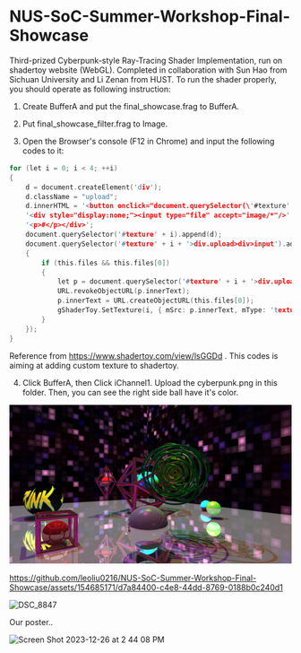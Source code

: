 # NUS-SoC-Summer-Workshop-Final-Showcase
Third-prized Cyberpunk-style Ray-Tracing Shader Implementation, run on shadertoy website (WebGL). Completed in collaboration with Sun Hao from Sichuan University and Li Zenan from HUST. To run the shader properly, you should operate as following instruction:

1. Create BufferA and put the final_showcase.frag to BufferA.

2. Put final_showcase_filter.frag to Image.

3. Open the Browser's console (F12 in Chrome) and input the following codes to it:

```C
for (let i = 0; i < 4; ++i)
{
    d = document.createElement('div');
    d.className = "upload";
    d.innerHTML = '<button onclick="document.querySelector(\'#texture' + i + '>div.upload>div>input\').click()" style="width:100%;">Upload</button>' +
    '<div style="display:none;"><input type="file" accept="image/*"/>' +
    '<p>#</p></div>';
    document.querySelector('#texture' + i).append(d);
    document.querySelector('#texture' + i + '>div.upload>div>input').addEventListener('change', function ()
    {
        if (this.files && this.files[0])
        {
            let p = document.querySelector('#texture' + i + '>div.upload>div>p');
            URL.revokeObjectURL(p.innerText);
            p.innerText = URL.createObjectURL(this.files[0]);
            gShaderToy.SetTexture(i, { mSrc: p.innerText, mType: 'texture', mID: 1, mSampler: { filter: 'mipmap', wrap: 'repeat', vflip: 'true', srgb: 'false', internal: 'byte' } });
        }
    });
}

```

Reference from https://www.shadertoy.com/view/lsGGDd . This codes is aiming at adding custom texture to shadertoy.

4. Click BufferA, then Click iChannel1. Upload the cyberpunk.png in this folder. Then, you can see the right side ball have it's color.

![alt text](example1.png "Title")


https://github.com/leoliu0216/NUS-SoC-Summer-Workshop-Final-Showcase/assets/154685171/d7a84400-c4e8-44dd-8769-0188b0c240d1

![DSC_8847](https://github.com/leoliu0216/NUS-SoC-Summer-Workshop-Final-Showcase/assets/154685171/0eec18e0-3b75-49d0-8d14-bf7aba2cc0b4)

Our poster..



<img width="578" alt="Screen Shot 2023-12-26 at 2 44 08 PM" src="https://github.com/leoliu0216/NUS-SoC-Summer-Workshop-Final-Showcase/assets/154685171/212eebb6-fc6e-4eb2-8411-4ad94d0c9539">

